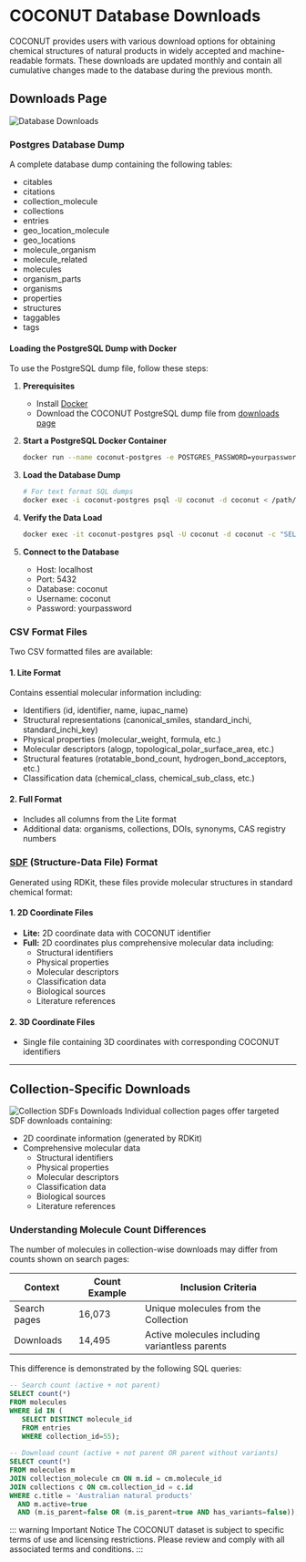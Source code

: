 # COCONUT Database Downloads

COCONUT provides users with various download options for obtaining chemical structures of natural products in widely accepted and machine-readable formats. These downloads are updated monthly and contain all cumulative changes made to the database during the previous month.

## Downloads Page
![Database Downloads](/downloads.png)
### Postgres Database Dump

A complete database dump containing the following tables:

- citables
- citations
- collection_molecule
- collections
- entries
- geo_location_molecule
- geo_locations
- molecule_organism
- molecule_related
- molecules
- organism_parts
- organisms
- properties
- structures
- taggables
- tags

#### Loading the PostgreSQL Dump with Docker

To use the PostgreSQL dump file, follow these steps:

1. **Prerequisites**
   - Install [Docker](https://docs.docker.com/get-docker/)
   - Download the COCONUT PostgreSQL dump file from [downloads page](https://coconut.naturalproducts.net/download)

2. **Start a PostgreSQL Docker Container**
   ```bash
   docker run --name coconut-postgres -e POSTGRES_PASSWORD=yourpassword -e POSTGRES_USER=coconut -e POSTGRES_DB=coconut -p 5432:5432 -d postgres:15
   ```

3. **Load the Database Dump**
   ```bash
   # For text format SQL dumps
   docker exec -i coconut-postgres psql -U coconut -d coconut < /path/to/coconut_dump.sql
   ```

4. **Verify the Data Load**
   ```bash
   docker exec -it coconut-postgres psql -U coconut -d coconut -c "SELECT count(*) FROM molecules;"
   ```

5. **Connect to the Database**
   - Host: localhost
   - Port: 5432
   - Database: coconut
   - Username: coconut
   - Password: yourpassword

### CSV Format Files

Two CSV formatted files are available:

#### 1. Lite Format
Contains essential molecular information including:

- Identifiers (id, identifier, name, iupac_name)
- Structural representations (canonical_smiles, standard_inchi, standard_inchi_key)
- Physical properties (molecular_weight, formula, etc.)
- Molecular descriptors (alogp, topological_polar_surface_area, etc.)
- Structural features (rotatable_bond_count, hydrogen_bond_acceptors, etc.)
- Classification data (chemical_class, chemical_sub_class, etc.)

#### 2. Full Format
- Includes all columns from the Lite format
- Additional data: organisms, collections, DOIs, synonyms, CAS registry numbers



### [SDF](https://en.wikipedia.org/wiki/Chemical_table_file#SDF) (Structure-Data File) Format

Generated using RDKit, these files provide molecular structures in standard chemical format:

#### 1. 2D Coordinate Files
- **Lite:** 2D coordinate data with COCONUT identifier
- **Full:** 2D coordinates plus comprehensive molecular data including:
  - Structural identifiers
  - Physical properties
  - Molecular descriptors
  - Classification data
  - Biological sources
  - Literature references

#### 2. 3D Coordinate Files
- Single file containing 3D coordinates with corresponding COCONUT identifiers

---

## Collection-Specific Downloads
![Collection SDFs Downloads](/download-collection-sdfs.png)
Individual collection pages offer targeted SDF downloads containing:

- 2D coordinate information (generated by RDKit)
- Comprehensive molecular data
    - Structural identifiers
    - Physical properties
    - Molecular descriptors
    - Classification data
    - Biological sources
    - Literature references

### Understanding Molecule Count Differences

The number of molecules in collection-wise downloads may differ from counts shown on search pages:

| Context | Count Example | Inclusion Criteria |
|---------|---------------|-------------------|
| Search pages | 16,073 | Unique molecules from the Collection |
| Downloads | 14,495 | Active molecules including variantless parents |

This difference is demonstrated by the following SQL queries:

```sql
-- Search count (active + not parent)
SELECT count(*) 
FROM molecules 
WHERE id IN (
   SELECT DISTINCT molecule_id 
   FROM entries 
   WHERE collection_id=55);
  
-- Download count (active + not parent OR parent without variants)
SELECT count(*)
FROM molecules m
JOIN collection_molecule cm ON m.id = cm.molecule_id
JOIN collections c ON cm.collection_id = c.id
WHERE c.title = 'Australian natural products' 
  AND m.active=true 
  AND (m.is_parent=false OR (m.is_parent=true AND has_variants=false));
```
::: warning Important Notice
The COCONUT dataset is subject to specific terms of use and licensing restrictions. Please review and comply with all associated terms and conditions.
:::
